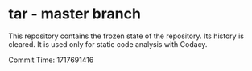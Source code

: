 # tar - master branch

This repository contains the frozen state of the repository.
Its history is cleared. It is used only for static code
analysis with Codacy.

Commit Time: 1717691416